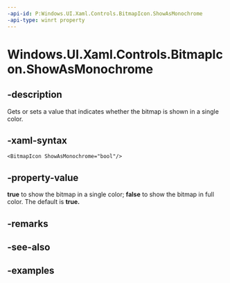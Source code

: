 ```yaml
---
-api-id: P:Windows.UI.Xaml.Controls.BitmapIcon.ShowAsMonochrome
-api-type: winrt property
---
```


<!-- Property syntax.
public bool ShowAsMonochrome { get;  set; }
-->

# Windows.UI.Xaml.Controls.BitmapIcon.ShowAsMonochrome

## -description

Gets or sets a value that indicates whether the bitmap is shown in a single color.



## -xaml-syntax

```xaml
<BitmapIcon ShowAsMonochrome="bool"/>
```

## -property-value

**true** to show the bitmap in a single color; **false** to show the bitmap in full color. The default is **true.**

## -remarks

## -see-also

## -examples

